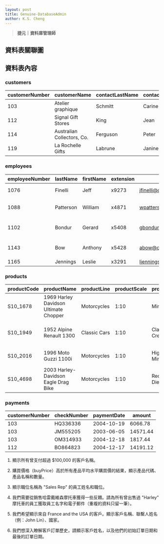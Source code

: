 ```yaml
---
layout: post
title: Genuine-DatabaseAdmin
author: K.S. Cheng
---
```


> **捷元｜資料庫管理師**

## 資料表關聯圖




## 資料表內容

### customers

| customerNumber | customerName             | contactLastName | contactFirstName | city       | state   | postalCode | country | salesRepEmployeeNumber | creditLimit |
|----------------|--------------------------|------------------|------------------|------------|---------|-------------|---------|-------------------------|--------------|
| 103            | Atelier graphique        | Schmitt          | Carine           | Nantes     | NULL    | 44000       | France  | 1370                    | 21000.00     |
| 112            | Signal Gift Stores       | King             | Jean             | Las Vegas  | NV      | 83030       | USA     | 1166                    | 71800.00     |
| 114            | Australian Collectors, Co.| Ferguson        | Peter            | Melbourne  | Victoria| 3004        | Australia| 1611                   | 117300.00    |
| 119            | La Rochelle Gifts        | Labrune          | Janine           | Nantes     | NULL    | 44000       | France  | 1370                    | 118200.00    |


### employees

| employeeNumber | lastName | firstName | extension | email                              | officeCode | reportsTo | jobTitle             |
|----------------|----------|-----------|-----------|------------------------------------|-------------|-----------|-----------------------|
| 1076           | Finelli  | Jeff      | x9273     | jfinelli@classicmodelcars.com      | 1           | 1002      | VP Marketing          |
| 1088           | Patterson| William   | x4871     | wpatterson@classicmodelcars.com    | 1           | 1143      | Sales Manager (APAC)  |
| 1102           | Bondur   | Gerard    | x5408     | gbondur@classicmodelcars.com       | 4           | 1056      | Sales Manager (EMEA)  |
| 1143           | Bow      | Anthony   | x5428     | abow@classicmodelcars.com          | 1           | 1056      | Sales Manager (NA)    |
| 1165           | Jennings | Leslie    | x3291     | ljennings@classicmodelcars.com     | 1           | 1143      | Sales Rep             |


### products

| productCode | productName                           | productLine   | productScale | productVendor          | productDescription                                                | quantityInStock | buyPrice | MSRP   |
|-------------|----------------------------------------|---------------|--------------|-------------------------|--------------------------------------------------------------------|------------------|----------|--------|
| S10_1678    | 1969 Harley Davidson Ultimate Chopper | Motorcycles   | 1:10         | Min Lin Diecast         | This replica features working kickstand, front suspe...          | 7933             | 48.81    | 95.70  |
| S10_1949    | 1952 Alpine Renault 1300              | Classic Cars  | 1:10         | Classic Metal Creations | Turnable front wheels; steering function; detailed int...         | 7305             | 98.58    | 214.30 |
| S10_2016    | 1996 Moto Guzzi 1100i                 | Motorcycles   | 1:10         | Highway 66 Mini Classics| Official Moto Guzzi logos and insignias, saddle bags...           | 6625             | 68.99    | 118.94 |
| S10_4698    | 2003 Harley-Davidson Eagle Drag Bike | Motorcycles   | 1:10         | Red Start Diecast       | Model features, official Harley Davidson logos and i...           | 5582             | 91.02    | 193.66 |


### payments

| customerNumber | checkNumber | paymentDate | amount   |
|----------------|-------------|-------------|----------|
| 103            | HQ336336    | 2004-10-19  | 6066.78  |
| 103            | JM555205    | 2003-06-05  | 14571.44 |
| 103            | OM314933    | 2004-12-18  | 1817.44  |
| 112            | BO864823    | 2004-12-17  | 14191.12 |



1. 顯示所有曾支付超過 $100,000 的客戶名稱。

2. 購買價格（buyPrice）高於所有產品平均水平購買價的結果，顯示產品代碼、產品名稱和數量。

3. 顯示職位名稱為 "Sales Rep" 的員工姓名和職位。

4. 我們需要從銷售哈雷戴維森摩托車獲得一些反饋。請為所有曾出售過 "Harley" 摩托車的員工獲取員工名字和電子郵件（重複的資料只留一筆）。

5. 我們希望顯示來自 France and the USA 的客戶。顯示客戶名稱、聯繫人姓名（例：John Lin）、國家。

6. 我們想深入瞭解客戶訂單歷史，請顯示客戶姓名，以及他們的初始訂單日期和最後的訂單日期。
